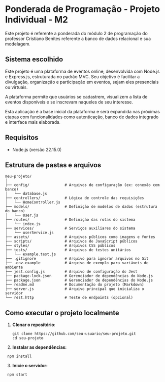# Ponderada de Programação - Projeto Individual - M2

Este projeto é referente a ponderada do módulo 2 de programação do professor Cristiano Benites referente a banco de dados relacional e sua modelagem.

## Sistema escolhido

Este projeto é uma plataforma de eventos online, desenvolvida com Node.js e Express.js, estruturada no padrão MVC.
Seu objetivo é facilitar a divulgação, organização e participação em eventos, sejam eles presenciais ou virtuais.

A plataforma permite que usuários se cadastrem, visualizem a lista de eventos disponíveis e se inscrevam naqueles de seu interesse.

Esta aplicação é a base inicial da plataforma e será expandida nas próximas etapas com funcionalidades como autenticação, banco de dados integrado e interface mais elaborada.

## Requisitos

- Node.js (versão 22.15.0)

Estrutura de pastas e arquivos
-----------------------

````
meu-projeto/
│
├── config/                # Arquivos de configuração (ex: conexão com banco)
│   └── database.js
├── controllers/           # Lógica de controle das requisições
│   └── HomeController.js
├── models/                # Definição de modelos de dados (estrutura do banco)
│   └── User.js
├── routes/                # Definição das rotas do sistema
│   └── index.js
├── services/              # Serviços auxiliares do sistema
│   └── userService.js
├── assets/                # Arquivos públicos como imagens e fontes
├── scripts/               # Arquivos de JavaScript públicos
├── styles/                # Arquivos CSS públicos
├── tests/                 # Arquivos de testes unitários
│   └── example.test.js
├── .gitignore             # Arquivo para ignorar arquivos no Git
├── .env.example           # Arquivo de exemplo para variáveis de ambiente
├── jest.config.js         # Arquivo de configuração do Jest
├── package-lock.json      # Gerenciador de dependências do Node.js
├── package.json           # Gerenciador de dependências do Node.js
├── readme.md              # Documentação do projeto (Markdown)
├── server.js              # Arquivo principal que inicializa o servidor
└── rest.http              # Teste de endpoints (opcional)
````

## Como executar o projeto localmente

1. **Clonar o repositório:**

   ````
   git clone https://github.com/seu-usuario/seu-projeto.git
   cd seu-projeto
   ````

2. **Instalar as dependências:**

````
 npm install 
 ````

3. **Inicie o servidor:**

````
 npm start 
 ````
